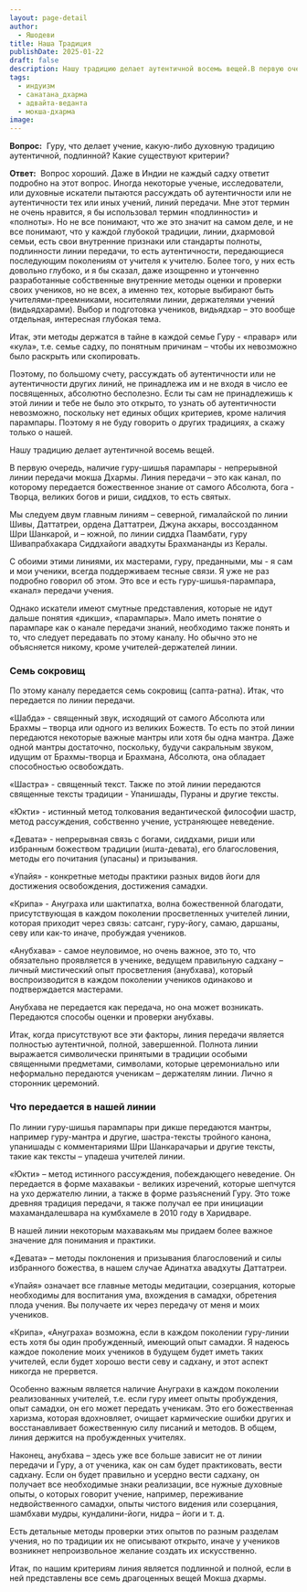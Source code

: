 ```yaml
---
layout: page-detail
author:
  - Яшодеви
title: Наша Традиция
publishDate: 2025-01-22
draft: false
description: Нашу традицию делает аутентичной восемь вещей.В первую очередь, наличие гуру-шишья парампары - непрерывной линии передачи мокша Дхармы. Линия передачи – это как канал, по которому передается божественное знание от самого Абсолюта, бога - Творца, великих богов и риши, сиддхов, то есть святых.Мы следуем двум главным линиям – северной, гималайской по линии Шивы, Даттатреи, ордена Даттатреи, Джуна акхары, воссозданном Шри Шанкарой, и – южной, по линии сиддха Паамбати, гуру Шивапрабхакара Сиддхайоги авадхуты Брахмананды из Кералы.
tags:
  - индуизм
  - санатана_дхарма
  - адвайта-веданта
  - мокша-дхарма
image:
---
```

**Вопрос:** 
Гуру, что делает учение, какую-либо духовную традицию аутентичной, подлинной? Какие существуют критерии?

**Ответ:** 
Вопрос хороший. Даже в Индии не каждый садху ответит подробно на этот вопрос.
Иногда некоторые ученые, исследователи, или духовные искатели пытаются рассуждать об аутентичности или не аутентичности тех или иных учений, линий передачи. Мне этот термин не очень нравится, я бы использовал термин «подлинности» и «полноты». Но не все понимают, что же это значит на самом деле, и не все понимают, что у каждой глубокой традиции, линии, дхармовой семьи, есть свои внутренние признаки или стандарты полноты, подлинности линии передачи, то есть аутентичности, передающиеся последующим поколениям от учителя к учителю. Более того, у них есть довольно глубоко, и я бы сказал, даже изощренно и утонченно разработанные собственные внутренние методы оценки и проверки своих учеников, но не всех, а именно тех, которые выбирают быть учителями-преемниками, носителями линии, держателями учений (видьядхарами). Выбор и подготовка учеников, видьядхар – это вообще отдельная, интересная глубокая тема.

Итак, эти методы держатся в тайне в каждой семье Гуру - «правар» или «кула», т.е. семье садху, по понятным причинам – чтобы их невозможно было раскрыть или скопировать.

Поэтому, по большому счету, рассуждать об аутентичности или не аутентичности других линий, не принадлежа им и не входя в число ее посвященных, абсолютно бесполезно. Если ты сам не принадлежишь к этой линии и тебе не было это открыто, то узнать об аутентичности невозможно, поскольку нет единых общих критериев, кроме наличия парампары. Поэтому я не буду говорить о других традициях, а скажу только о нашей.

Нашу традицию делает аутентичной восемь вещей.

В первую очередь, наличие гуру-шишья парампары - непрерывной линии передачи мокша Дхармы. Линия передачи – это как канал, по которому передается божественное знание от самого Абсолюта, бога - Творца, великих богов и риши, сиддхов, то есть святых.

Мы следуем двум главным линиям – северной, гималайской по линии Шивы, Даттатреи, ордена Даттатреи, Джуна акхары, воссозданном Шри Шанкарой, и – южной, по линии сиддха Паамбати, гуру Шивапрабхакара Сиддхайоги авадхуты Брахмананды из Кералы.

С обоими этими линиями, их мастерами, гуру, преданными, мы - я сам и мои ученики, всегда поддерживаем тесные связи. Я уже не раз подробно говорил об этом. Это все и есть гуру-шишья-парампара, «канал» передачи учения.

Однако искатели имеют смутные представления, которые не идут дальше понятия «дикши», «парампары». Мало иметь понятие о парампаре как о канале передачи знаний, необходимо также понять и то, что следует передавать по этому каналу. Но обычно это не объясняется никому, кроме учителей-держателей линии.

### **Семь сокровищ**

По этому каналу передается семь сокровищ (сапта-ратна). Итак, что передается по линии передачи.

«Шабда» - священный звук, исходящий от самого Абсолюта или Брахмы – творца или одного из великих Божеств. То есть по этой линии передаются некоторые важные мантры или хотя бы одна мантра. Даже одной мантры достаточно, поскольку, будучи сакральным звуком, идущим от Брахмы-творца и Брахмана, Абсолюта, она обладает способностью освобождать.

«Шастра» - священный текст. Также по этой линии передаются священные тексты традиции - Упанишады, Пураны и другие тексты.

«Юкти» - истинный метод толкования ведантической философии шастр, метод рассуждения, собственно учение, устраняющее неведение.

«Девата» - непрерывная связь с богами, сиддхами, риши или избранным божеством традиции (ишта-девата), его благословения, методы его почитания (упасаны) и призывания.

«Упайя» - конкретные методы практики разных видов йоги для достижения освобождения, достижения самадхи.

«Крипа» - Ануграха или шактипатха, волна божественной благодати, присутствующая в каждом поколении просветленных учителей линии, которая приходит через связь: сатсанг, гуру-йогу, самаю, даршаны, севу или как-то иначе, пробуждая учеников.

«Анубхава» - самое неуловимое, но очень важное, это то, что обязательно проявляется в ученике, ведущем правильную садхану – личный мистический опыт просветления (анубхава), который воспроизводится в каждом поколении учеников одинаково и подтверждается мастерами.

Анубхава не передается как передача, но она может возникать. Передаются способы оценки и проверки анубхавы.

Итак, когда присутствуют все эти факторы, линия передачи является полностью аутентичной, полной, завершенной. Полнота линии выражается символически принятыми в традиции особыми священными предметами, символами, которые церемониально или неформально передаются ученикам – держателям линии. Лично я сторонник церемоний.

### **Что передается в нашей линии**

По линии гуру-шишья парампары при дикше передаются мантры, например гуру-мантра и другие, шастра-тексты тройного канона, упанишады с комментариями Шри Шанкарачарьи и другие тексты, такие как тексты – упадеша учителей линии.

«Юкти» – метод истинного рассуждения, побеждающего неведение. Он передается в форме махавакьи - великих изречений, которые шепчутся на ухо держателю линии, а также в форме разъяснений Гуру. Это тоже древняя традиция передачи, я также получал ее при инициации махамандалешвара на кумбхамеле в 2010 году в Харидваре.

В нашей линии некоторым махавакьям мы придаем более важное значение для понимания и практики.

«Девата» – методы поклонения и призывания благословений и силы избранного божества, в нашем случае Адинатха авадхуты Даттатреи.

«Упайя» означает все главные методы медитации, созерцания, которые необходимы для воспитания ума, вхождения в самадхи, обретения плода учения. Вы получаете их через передачу от меня и моих учеников.

«Крипа», «Ануграха» возможна, если в каждом поколении гуру-линии есть хотя бы один пробужденный, имеющий опыт самадхи. Я надеюсь каждое поколение моих учеников в будущем будет иметь таких учителей, если будет хорошо вести севу и садхану, и этот аспект никогда не прервется.

Особенно важным является наличие Ануграхи в каждом поколении реализованных учителей, т.е. если гуру имеет опыты пробуждения, опыт самадхи, он его может передать ученикам. Это его божественная харизма, которая вдохновляет, очищает кармические ошибки других и восстанавливает божественную силу писаний и методов. В общем, линия держится на пробужденных учителях.

Наконец, анубхава – здесь уже все больше зависит не от линии передачи и Гуру, а от ученика, как он сам будет практиковать, вести садхану. Если он будет правильно и усердно вести садхану, он получает все необходимые знаки реализации, все нужные духовные опыты, о которых говорит учение, например, переживание недвойственного самадхи, опыты чистого видения или созерцания, шамбхави мудры, кундалини-йоги, нидра – йоги и т. д.

Есть детальные методы проверки этих опытов по разным разделам учения, но по традиции их не описывают открыто, иначе у учеников возникнет непроизвольное желание создать их искусственно.

Итак, по нашим критериям линия является подлинной и полной, если в ней представлены все семь драгоценных вещей Мокша дхармы.
